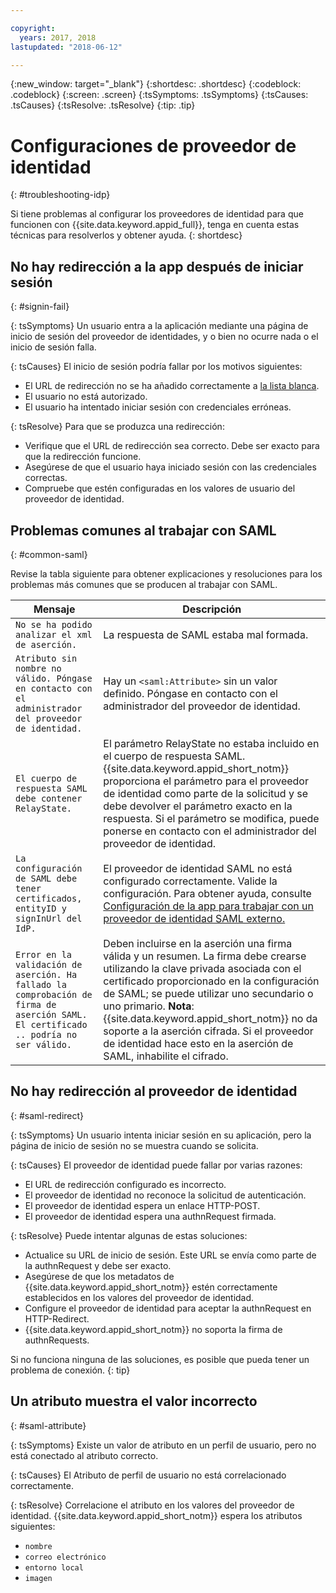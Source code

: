 ```yaml
---

copyright:
  years: 2017, 2018
lastupdated: "2018-06-12"

---
```


{:new_window: target="_blank"}
{:shortdesc: .shortdesc}
{:codeblock: .codeblock}
{:screen: .screen}
{:tsSymptoms: .tsSymptoms}
{:tsCauses: .tsCauses}
{:tsResolve: .tsResolve}
{:tip: .tip}

# Configuraciones de proveedor de identidad
{: #troubleshooting-idp}

Si tiene problemas al configurar los proveedores de identidad para que funcionen con {{site.data.keyword.appid_full}}, tenga en cuenta estas técnicas para resolverlos y obtener ayuda.
{: shortdesc}


## No hay redirección a la app después de iniciar sesión
{: #signin-fail}

{: tsSymptoms}
Un usuario entra a la aplicación mediante una página de inicio de sesión del proveedor de identidades, y o bien no ocurre nada o el inicio de sesión falla.

{: tsCauses}
El inicio de sesión podría fallar por los motivos siguientes:

* El URL de redirección no se ha añadido correctamente a [la lista blanca](identity-providers.html#redirect).
* El usuario no está autorizado.
* El usuario ha intentado iniciar sesión con credenciales erróneas.

{: tsResolve}
Para que se produzca una redirección:

* Verifique que el URL de redirección sea correcto. Debe ser exacto para que la redirección funcione.
* Asegúrese de que el usuario haya iniciado sesión con las credenciales correctas.
* Compruebe que estén configuradas en los valores de usuario del proveedor de identidad.


## Problemas comunes al trabajar con SAML
{: #common-saml}

Revise la tabla siguiente para obtener explicaciones y resoluciones para los problemas más comunes que se producen al trabajar con SAML.

<table summary="Cada fila de tabla debe leerse de izquierda a derecha, con el estado de clúster en la columna uno y una descripción en la columna dos.">
  <thead>
    <th>Mensaje</th>
    <th>Descripción</th>
  </thead>
  <tbody>
    <tr>
      <td><code>No se ha podido analizar el xml de aserción.</code></td>
      <td>La respuesta de SAML estaba mal formada.</td>
    </tr>
    <tr>
      <td><code>Atributo sin nombre no válido. Póngase en contacto con el administrador del proveedor de identidad.</code></td>
      <td>Hay un <code>&lt;saml:Attribute&gt;</code> sin un valor definido. Póngase en contacto con el administrador del proveedor de identidad.</td>
    </tr>
    <tr>
      <td><code>El cuerpo de respuesta SAML debe contener RelayState.</code></td>
      <td>El parámetro RelayState no estaba incluido en el cuerpo de respuesta SAML. {{site.data.keyword.appid_short_notm}} proporciona el parámetro para el proveedor de identidad como parte de la solicitud y se debe devolver el parámetro exacto en la respuesta. Si el parámetro se modifica, puede ponerse en contacto con el administrador del proveedor de identidad. </td>
    </tr>
    <tr>
      <td><code>La configuración de SAML debe tener certificados, entityID y signInUrl del IdP.</code></td>
      <td>El proveedor de identidad SAML no está configurado correctamente. Valide la configuración. Para obtener ayuda, consulte <a href="enterprise.html#configuring-saml" target="_blank">Configuración de la app para trabajar con un proveedor de identidad SAML externo.</a></td>
    </tr>
    <tr>
      <td><code>Error en la validación de aserción. Ha fallado la comprobación de firma de aserción SAML. El certificado .. podría no ser válido.</code></td>
      <td>Deben incluirse en la aserción una firma válida y un resumen. La firma debe crearse utilizando la clave privada asociada con el certificado proporcionado en la configuración de SAML; se puede utilizar uno secundario o uno primario. <strong>Nota</strong>: {{site.data.keyword.appid_short_notm}} no da soporte a la aserción cifrada. Si el proveedor de identidad hace esto en la aserción de SAML, inhabilite el cifrado.</td>
    </tr>
  </tbody>
</table>


## No hay redirección al proveedor de identidad
{: #saml-redirect}

{: tsSymptoms}
Un usuario intenta iniciar sesión en su aplicación, pero la página de inicio de sesión no se muestra cuando se solicita.

{: tsCauses}
El proveedor de identidad puede fallar por varias razones:

* El URL de redirección configurado es incorrecto.
* El proveedor de identidad no reconoce la solicitud de autenticación.
* El proveedor de identidad espera un enlace HTTP-POST.
* El proveedor de identidad espera una authnRequest firmada.

{: tsResolve}
Puede intentar algunas de estas soluciones:

* Actualice su URL de inicio de sesión. Este URL se envía como parte de la authnRequest y debe ser exacto.
* Asegúrese de que los metadatos de {{site.data.keyword.appid_short_notm}} estén correctamente establecidos en los valores del proveedor de identidad.
* Configure el proveedor de identidad para aceptar la authnRequest en HTTP-Redirect.
* {{site.data.keyword.appid_short_notm}} no soporta la firma de authnRequests.

Si no funciona ninguna de las soluciones, es posible que pueda tener un problema de conexión.
{: tip}

## Un atributo muestra el valor incorrecto
{: #saml-attribute}

{: tsSymptoms}
Existe un valor de atributo en un perfil de usuario, pero no está conectado al atributo correcto.

{: tsCauses}
El Atributo de perfil de usuario no está correlacionado correctamente.

{: tsResolve}
Correlacione el atributo en los valores del proveedor de identidad. {{site.data.keyword.appid_short_notm}} espera los atributos siguientes:
* `nombre`
* `correo electrónico`
* `entorno local`
* `imagen`


